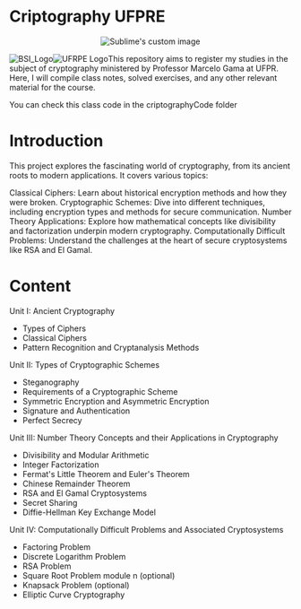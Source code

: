 # Criptography UFPRE

<p align="center">
  <img src="https://github.com/Vinicius-O-Ferraz/criptography-UFPRE/assets/146992032/bb53ef5e-db68-4c3f-a938-8b7a0f729b7d" alt="Sublime's custom image"/>
</p>

<p align="center">
  <img src="https://github.com/Vinicius-O-Ferraz/criptography-UFPRE/assets/146992032/450a081e-5214-4ea4-89ac-df3cb771b9a0" alt="BSI_Logo" style="float: left;" />
  <img src="https://github.com/Vinicius-O-Ferraz/criptography-UFPRE/assets/146992032/69484328-baf3-48f7-bf55-c31d6e696fde" alt="UFRPE Logo" style="float: left;" />
</p>

This repository aims to register my studies in the subject of cryptography ministered by Professor Marcelo Gama at UFPR. Here, I will compile class notes, solved exercises, and any other relevant material for the course.

You can check this class code in the criptographyCode folder

# Introduction

This project explores the fascinating world of cryptography, from its ancient roots to modern applications. It covers various topics:

Classical Ciphers: Learn about historical encryption methods and how they were broken.
Cryptographic Schemes: Dive into different techniques, including encryption types and methods for secure communication.
Number Theory Applications: Explore how mathematical concepts like divisibility and factorization underpin modern cryptography.
Computationally Difficult Problems: Understand the challenges at the heart of secure cryptosystems like RSA and El Gamal.

# Content

Unit I: Ancient Cryptography
* Types of Ciphers
* Classical Ciphers
* Pattern Recognition and Cryptanalysis Methods

Unit II: Types of Cryptographic Schemes
* Steganography
* Requirements of a Cryptographic Scheme
* Symmetric Encryption and Asymmetric Encryption
* Signature and Authentication
* Perfect Secrecy

Unit III: Number Theory Concepts and their Applications in Cryptography
* Divisibility and Modular Arithmetic
* Integer Factorization
* Fermat's Little Theorem and Euler's Theorem
* Chinese Remainder Theorem
* RSA and El Gamal Cryptosystems
* Secret Sharing
* Diffie-Hellman Key Exchange Model

Unit IV: Computationally Difficult Problems and Associated Cryptosystems
* Factoring Problem
* Discrete Logarithm Problem
* RSA Problem
* Square Root Problem module n (optional)
* Knapsack Problem (optional)
* Elliptic Curve Cryptography
